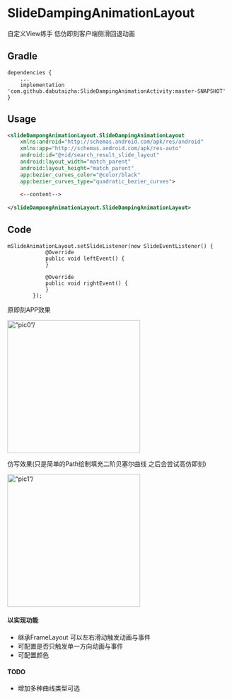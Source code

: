 # SlideDampingAnimationLayout
自定义View练手 低仿即刻客户端侧滑回退动画

Gradle
------
```
dependencies {
    ...
    implementation 'com.github.dabutaizha:SlideDampingAnimationActivity:master-SNAPSHOT'
}
```

Usage
-----
```xml
<slideDampongAnimationLayout.SlideDampingAnimationLayout
    xmlns:android="http://schemas.android.com/apk/res/android"
    xmlns:app="http://schemas.android.com/apk/res-auto"
    android:id="@+id/search_result_slide_layout"
    android:layout_width="match_parent"
    android:layout_height="match_parent"
    app:bezier_curves_color="@color/black"
    app:bezier_curves_type="quadratic_bezier_curves">
  
    <--content-->
  
</slideDampongAnimationLayout.SlideDampingAnimationLayout>
```
Code
-----
```
mSlideAnimationLayout.setSlideListener(new SlideEventListener() {
            @Override
            public void leftEvent() {
            }

            @Override
            public void rightEvent() {
            }
        });
```


原即刻APP效果

<img src="http://p3z4bc5an.bkt.clouddn.com/jike_demo_gif.gif" width="300" hegiht="300" alt=“pic0”/>

仿写效果(只是简单的Path绘制填充二阶贝塞尔曲线 之后会尝试高仿即刻)

<img src="http://p3z4bc5an.bkt.clouddn.com/demo_gif.gif" width="300" hegiht="300" alt=“pic1”/>

#### 以实现功能
* 继承FrameLayout 可以左右滑动触发动画与事件
* 可配置是否只触发单一方向动画与事件
* 可配置颜色
#### TODO
* 增加多种曲线类型可选

